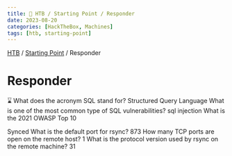 ```yaml
---
title: 🔵 HTB / Starting Point / Responder
date: 2023-08-20
categories: [HackTheBox, Machines]
tags: [htb, starting-point]
---
```


[HTB](/tags/htb) / [Starting Point](/tags/starting-point/) / Responder

# Responder

⌛
What does the acronym SQL stand for? Structured Query Language What is one of the most common type of SQL vulnerabilities? sql injection What is the 2021 OWASP Top 10

Synced What is the default port for rsync? 873 How many TCP ports are open on the remote host? 1 What is the protocol version used by rsync on the remote machine? 31 